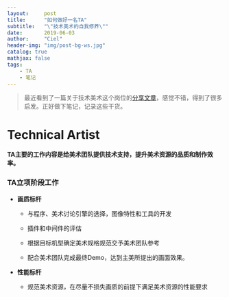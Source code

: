 ```yaml
---
layout:     post
title:      "如何做好一名TA"
subtitle:   "\"技术美术的自我修养\""
date:       2019-06-03
author:     "Ciel"
header-img: "img/post-bg-ws.jpg"
catalog: true
mathjax: false
tags:
    - TA
    - 笔记
---
```


> 最近看到了一篇关于技术美术这个岗位的[分享文章](https://mp.weixin.qq.com/s?__biz=MjM5OTc2ODUxMw==&mid=2649755506&idx=1&sn=f99bf6bd9232f39bed6b9e0bfc0308cf&chksm=bf32d7dc88455eca30ba75e0ae9b6689e4c5d8b9db85366c318631857cf704c668084cd4fe5a&mpshare=1&scene=23&srcid=#rd)，感觉不错，得到了很多启发。正好做下笔记，记录这些干货。

# Technical Artist

**TA主要的工作内容是给美术团队提供技术支持，提升美术资源的品质和制作效率。**

### TA立项阶段工作

- **画质标杆**

  - 与程序、美术讨论引擎的选择，图像特性和工具的开发

  - 插件和中间件的评估

  - 根据目标机型确定美术规格规范交予美术团队参考

  - 配合美术团队完成最终Demo，达到主美所提出的画面效果。

- **性能标杆**

  - 规范美术资源，在尽量不损失画质的前提下满足美术资源的性能要求


